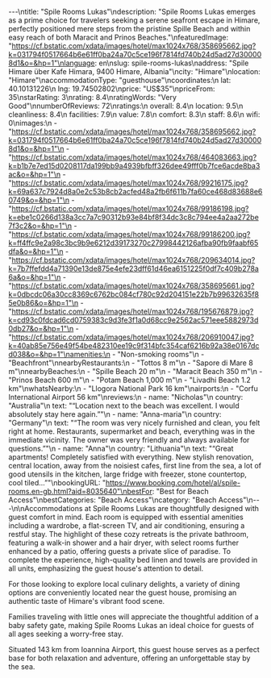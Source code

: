 ---\ntitle: "Spile Rooms Lukas"\ndescription: "Spile Rooms Lukas emerges as a prime choice for travelers seeking a serene seafront escape in Himare, perfectly positioned mere steps from the pristine Spille Beach and within easy reach of both Maracit and Prinos Beaches."\nfeaturedImage: "https://cf.bstatic.com/xdata/images/hotel/max1024x768/358695662.jpg?k=031794f0517664b6e61ff0ba24a70c5ce196f7814fd740b24d5ad27d300008d1&o=&hp=1"\nlanguage: en\nslug: spile-rooms-lukas\naddress: "Spile Himare über Kafe Himara, 9400 Himare, Albania"\ncity: "Himare"\nlocation: "Himare"\naccommodationType: "guesthouse"\ncoordinates:\n  lat: 40.10131226\n  lng: 19.74502802\nprice: "US$35"\npriceFrom: 35\nstarRating: 3\nrating: 8.4\nratingWords: "Very Good"\nnumberOfReviews: 72\nratings:\n  overall: 8.4\n  location: 9.5\n  cleanliness: 8.4\n  facilities: 7.9\n  value: 7.8\n  comfort: 8.3\n  staff: 8.6\n  wifi: 0\nimages:\n  - "https://cf.bstatic.com/xdata/images/hotel/max1024x768/358695662.jpg?k=031794f0517664b6e61ff0ba24a70c5ce196f7814fd740b24d5ad27d300008d1&o=&hp=1"\n  - "https://cf.bstatic.com/xdata/images/hotel/max1024x768/464083663.jpg?k=b1b7e7ed15d0208117da199bb9a4939bfbff326dee49fff0b7fce6acde8ba3ac&o=&hp=1"\n  - "https://cf.bstatic.com/xdata/images/hotel/max1024x768/99216175.jpg?k=69a637c7924d8a0e2c53b8cb2acfed48a2fb6f611b7fa60ce468d83688e60749&o=&hp=1"\n  - "https://cf.bstatic.com/xdata/images/hotel/max1024x768/99186198.jpg?k=ebe1c0266d138a3cc7a7c90312b93e84bf8f34dc3c8c794ee4a2aa272be7f3c2&o=&hp=1"\n  - "https://cf.bstatic.com/xdata/images/hotel/max1024x768/99186200.jpg?k=ff4ffc9e2a98c3bc9b9e6212d39173270c27998442126afba90fb9faabf65dfa&o=&hp=1"\n  - "https://cf.bstatic.com/xdata/images/hotel/max1024x768/209634014.jpg?k=7b7ffefdd4a71390e13de875e4efe23dff61d46ea6151225f0df7c409b278a6a&o=&hp=1"\n  - "https://cf.bstatic.com/xdata/images/hotel/max1024x768/358695661.jpg?k=0dbcdc06a30cc8369c6762bc084cf780c92d204151e22b7b99632635f85e0b86&o=&hp=1"\n  - "https://cf.bstatic.com/xdata/images/hotel/max1024x768/195676879.jpg?k=cd93c0fdcad6cd0759383c9d3fe3f1a0d68cc9e2562ac571eee5882973d0db27&o=&hp=1"\n  - "https://cf.bstatic.com/xdata/images/hotel/max1024x768/206910047.jpg?k=40ab85e756e49f54be482310ee19c9f314bfc354caf6216b92a38e0167dcd038&o=&hp=1"\namenities:\n  - "Non-smoking rooms"\n  - "Beachfront"\nnearbyRestaurants:\n  - "Tottos 8 m"\n  - "Sapore di Mare 8 m"\nnearbyBeaches:\n  - "Spille Beach 20 m"\n  - "Maracit Beach 350 m"\n  - "Prinos Beach 600 m"\n  - "Potam Beach 1,000 m"\n  - "Livadhi Beach 1.2 km"\nwhatsNearby:\n  - "Llogora National Park 16 km"\nairports:\n  - "Corfu International Airport 56 km"\nreviews:\n  - name: "Nicholas"\n    country: "Australia"\n    text: "“Location next to the beach was excellent. I would absolutely stay here again.”"\n  - name: "Anna-maria"\n    country: "Germany"\n    text: "“The room was very nicely furnished and clean, you felt right at home. Restaurants, supermarket and beach, everything was in the immediate vicinity. The owner was very friendly and always available for questions.”"\n  - name: "Anna"\n    country: "Lithuania"\n    text: "“Great apartments! Completely satisfied with everything. New stylish renovation, central location, away from the noisiest cafes, first line from the sea, a lot of good utensils in the kitchen, large fridge with freezer, stone countertop, cool tiled...”"\nbookingURL: "https://www.booking.com/hotel/al/spile-rooms.en-gb.html?aid=8035640"\nbestFor: "Best for Beach Access"\nbestCategories: "Beach Access"\ncategory: "Beach Access"\n---\n\nAccommodations at Spile Rooms Lukas are thoughtfully designed with guest comfort in mind. Each room is equipped with essential amenities including a wardrobe, a flat-screen TV, and air conditioning, ensuring a restful stay. The highlight of these cozy retreats is the private bathroom, featuring a walk-in shower and a hair dryer, with select rooms further enhanced by a patio, offering guests a private slice of paradise. To complete the experience, high-quality bed linen and towels are provided in all units, emphasizing the guest house's attention to detail.

For those looking to explore local culinary delights, a variety of dining options are conveniently located near the guest house, promising an authentic taste of Himare's vibrant food scene.

Families traveling with little ones will appreciate the thoughtful addition of a baby safety gate, making Spile Rooms Lukas an ideal choice for guests of all ages seeking a worry-free stay.

Situated 143 km from Ioannina Airport, this guest house serves as a perfect base for both relaxation and adventure, offering an unforgettable stay by the sea.